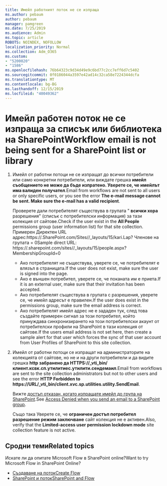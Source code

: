 ```yaml
---
title: Имейл работният поток не се изпраща
ms.author: pebaum
author: pebaum
manager: pamgreen
ms.date: 7/25/2019
ms.audience: Admin
ms.topic: article
ROBOTS: NOINDEX, NOFOLLOW
localization_priority: Normal
ms.collection: Adm_O365
ms.custom:
- "5200020"
- "1586"
ms.openlocfilehash: 76b64323c9d34d49e9c6bd77c2cc7eff6d7c5402
ms.sourcegitcommit: 0f0186044a3597e42ad14c32ca58e7224344dcfa
ms.translationtype: MT
ms.contentlocale: bg-BG
ms.lasthandoff: 12/15/2019
ms.locfileid: "40049362"
---
```

# <a name="workflow-email-is-not-being-sent-for-a-sharepoint-list-or-library"></a><span data-ttu-id="a4646-102">Имейл работен поток не се изпраща за списък или библиотека на SharePoint</span><span class="sxs-lookup"><span data-stu-id="a4646-102">Workflow email is not being sent for a SharePoint list or library</span></span>

1. <span data-ttu-id="a4646-103">Имейл от работни потоци не се изпращат до всички потребители или само конкретни потребители, или виждате грешка **имейл съобщението не може да бъде изпратено. Уверете се, че имейлът има валиден получател**.</span><span class="sxs-lookup"><span data-stu-id="a4646-103">Email from workflows are not sent to all users or only specific users, or you see the error **The e-mail message cannot be sent. Make sure the e-mail has a valid recipient**.</span></span>

    <span data-ttu-id="a4646-104">Проверете дали потребителят съществува в групата " **всички хора** разрешения" (списък с потребителски информация) за тази колекция от сайтове.</span><span class="sxs-lookup"><span data-stu-id="a4646-104">Check if the user exist in the **All People** permissions group (user information list) for that site collection.</span></span>  <span data-ttu-id="a4646-105">Примерен Директен URL адрес:<tenant>https://.<sitename>SharePoint.com/Sites//_layouts/15/kari.Lap? Членове на групата = 0</span><span class="sxs-lookup"><span data-stu-id="a4646-105">Sample direct URL: https://<tenant>.sharepoint.com/sites/<sitename>/_layouts/15/people.aspx?MembershipGroupId=0</span></span>

    - <span data-ttu-id="a4646-106">Ако потребителят не съществува, уверете се, че потребителят е влязъл в страницата.</span><span class="sxs-lookup"><span data-stu-id="a4646-106">If the user does not exist, make sure the user is signed into the page.</span></span> 
    - <span data-ttu-id="a4646-107">Ако е външен потребител, уверете се, че поканата им е приета.</span><span class="sxs-lookup"><span data-stu-id="a4646-107">If it is an external user, make sure that their invitation has been accepted.</span></span>
    - <span data-ttu-id="a4646-108">Ако потребителят съществува в групата с разрешения, уверете се, че имейл адресът е правилен.</span><span class="sxs-lookup"><span data-stu-id="a4646-108">If the user does exist in the permissions group, make sure the email address is correct.</span></span>
    - <span data-ttu-id="a4646-109">Ако потребителят имейл адрес не е зададен тук, след това създайте примерен сигнал за този потребител, който принуждава синхронизирането на този потребителски акаунт от потребителски профили на SharePoint в тази колекция от сайтове.</span><span class="sxs-lookup"><span data-stu-id="a4646-109">If the users email address is not set here, then create a sample alert for that user which forces the sync of that user account from User Profiles of SharePoint to this site collection.</span></span>
 
2. <span data-ttu-id="a4646-110">Имейл от работни потоци се изпращат на администраторите на колекцията от сайтове, но не и на други потребители и да видите грешка **http забранено да <span>HTTPS:</span>//_vti_bin/клиент.ксвк.сп.утилитиес.утилити.сендемаил**.</span><span class="sxs-lookup"><span data-stu-id="a4646-110">Email from workflows are sent to the site collection administrators but not to other users and see the error **HTTP Forbidden to <span>https:</span>//URL/_vti_bin/client.xvc.sp.utilities.utility.SendEmail**.</span></span>
 

    <span data-ttu-id="a4646-111">Вижте [достъп отказан, когато изпращате имейл до група на SharePoint](https://docs.microsoft.com/sharepoint/support/sharing-and-permissions/access-denied-when-send-an-email-to-groups).</span><span class="sxs-lookup"><span data-stu-id="a4646-111">See [Access Denied when you send an email to a SharePoint group](https://docs.microsoft.com/sharepoint/support/sharing-and-permissions/access-denied-when-send-an-email-to-groups).</span></span>

    <span data-ttu-id="a4646-112">Също така Уверете се, че **ограничен достъп потребител разрешение режим заключване** сайт колекция не е активен.</span><span class="sxs-lookup"><span data-stu-id="a4646-112">Also, verify that the **Limited-access user permission lockdown mode** site collection feature is not active.</span></span>


## <a name="related-topics"></a><span data-ttu-id="a4646-113">Сродни теми</span><span class="sxs-lookup"><span data-stu-id="a4646-113">Related topics</span></span>
<span data-ttu-id="a4646-114">Искате ли да опитате Microsoft Flow в SharePoint online?</span><span class="sxs-lookup"><span data-stu-id="a4646-114">Want to try Microsoft Flow in SharePoint Online?</span></span>
- [<span data-ttu-id="a4646-115">Създаване на поток</span><span class="sxs-lookup"><span data-stu-id="a4646-115">Create Flow</span></span>](https://support.office.com/article/Create-a-flow-for-a-list-or-library-in-SharePoint-Online-or-OneDrive-for-Business-a9c3e03b-0654-46af-a254-20252e580d01) 
- [<span data-ttu-id="a4646-116">SharePoint и поток</span><span class="sxs-lookup"><span data-stu-id="a4646-116">SharePoint and Flow</span></span>](https://flow.microsoft.com/blog/sharepoint-and-flow/) 


